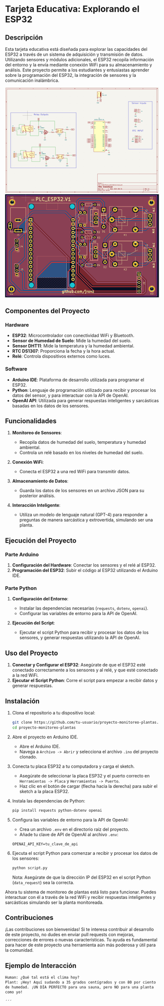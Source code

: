 # Tarjeta Educativa: Explorando el ESP32
## Descripción

Esta tarjeta educativa está diseñada para explorar las capacidades del ESP32 a través de un sistema de adquisición y transmisión de datos. Utilizando sensores y módulos adicionales, el ESP32 recopila información del entorno y la envía mediante conexión WiFi para su almacenamiento y análisis. Este proyecto permite a los estudiantes y entusiastas aprender sobre la programación del ESP32, la integración de sensores y la comunicación inalámbrica.

![Invernadero](Esquematico.png)
![Gerber](Placa.png)


## Componentes del Proyecto

### Hardware
- **ESP32**: Microcontrolador con conectividad WiFi y Bluetooth.
- **Sensor de Humedad de Suelo**: Mide la humedad del suelo.
- **Sensor DHT11**: Mide la temperatura y la humedad ambiental.
- **RTC DS1307**: Proporciona la fecha y la hora actual.
- **Relé**: Controla dispositivos externos como luces.

### Software
- **Arduino IDE**: Plataforma de desarrollo utilizada para programar el ESP32.
- **Python**: Lenguaje de programación utilizado para recibir y procesar los datos del sensor, y para interactuar con la API de OpenAI.
- **OpenAI API**: Utilizada para generar respuestas inteligentes y sarcásticas basadas en los datos de los sensores.

## Funcionalidades

1. **Monitoreo de Sensores**:
    - Recopila datos de humedad del suelo, temperatura y humedad ambiental.
    - Controla un relé basado en los niveles de humedad del suelo.

2. **Conexión WiFi**:
    - Conecta el ESP32 a una red WiFi para transmitir datos.

3. **Almacenamiento de Datos**:
    - Guarda los datos de los sensores en un archivo JSON para su posterior análisis.

4. **Interacción Inteligente**:
    - Utiliza un modelo de lenguaje natural (GPT-4) para responder a preguntas de manera sarcástica y extrovertida, simulando ser una planta.

## Ejecución del Proyecto

### Parte Arduino

1. **Configuración del Hardware**: Conectar los sensores y el relé al ESP32.
2. **Programación del ESP32**: Subir el código al ESP32 utilizando el Arduino IDE.

### Parte Python

1. **Configuración del Entorno**:
    - Instalar las dependencias necesarias (`requests`, `dotenv`, `openai`).
    - Configurar las variables de entorno para la API de OpenAI.

2. **Ejecución del Script**:
    - Ejecutar el script Python para recibir y procesar los datos de los sensores, y generar respuestas utilizando la API de OpenAI.

## Uso del Proyecto

1. **Conectar y Configurar el ESP32**: Asegúrate de que el ESP32 esté conectado correctamente a los sensores y al relé, y que esté conectado a la red WiFi.
2. **Ejecutar el Script Python**: Corre el script para empezar a recibir datos y generar respuestas.



## Instalación

1. Clona el repositorio a tu dispositivo local:

    ```sh
    git clone https://github.com/tu-usuario/proyecto-monitoreo-plantas.git
    cd proyecto-monitoreo-plantas
    ```

2. Abre el proyecto en Arduino IDE.

    - Abre el Arduino IDE.
    - Navega a `Archivo -> Abrir` y selecciona el archivo `.ino` del proyecto clonado.

3. Conecta tu placa ESP32 a tu computadora y carga el sketch.

    - Asegúrate de seleccionar la placa ESP32 y el puerto correcto en `Herramientas -> Placa` y `Herramientas -> Puerto`.
    - Haz clic en el botón de cargar (flecha hacia la derecha) para subir el sketch a la placa ESP32.

4. Instala las dependencias de Python:

    ```sh
    pip install requests python-dotenv openai
    ```

5. Configura las variables de entorno para la API de OpenAI:

    - Crea un archivo `.env` en el directorio raíz del proyecto.
    - Añade tu clave de API de OpenAI al archivo `.env`:

    ```env
    OPENAI_API_KEY=tu_clave_de_api
    ```

6. Ejecuta el script Python para comenzar a recibir y procesar los datos de los sensores:

    ```sh
    python script.py
    ```

    Nota: Asegúrate de que la dirección IP del ESP32 en el script Python (`data_request`) sea la correcta.

Ahora tu sistema de monitoreo de plantas está listo para funcionar. Puedes interactuar con él a través de la red WiFi y recibir respuestas inteligentes y sarcásticas simulando ser la planta monitoreada.

## Contribuciones

¡Las contribuciones son bienvenidas! Si te interesa contribuir al desarrollo de este proyecto, no dudes en enviar pull requests con mejoras, correcciones de errores o nuevas características. Tu ayuda es fundamental para hacer de este proyecto una herramienta aún más poderosa y útil para la comunidad.


## Ejemplo de Interacción

```plaintext
Human: ¿Qué tal está el clima hoy?
Plant: ¡Hey! Aquí sudando a 35 grados centígrados y con 80 por ciento de humedad. ¡UN DÍA PERFECTO para una sauna, pero NO para una planta como yo!

´´´

